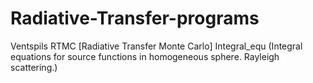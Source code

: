 # Radiative-Transfer-programs
Ventspils RTMC [Radiative Transfer Monte Carlo]
Integral_equ (Integral equations for source functions in homogeneous sphere. Rayleigh scattering.)
